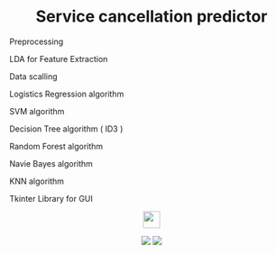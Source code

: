 <h1 align="center"> Service cancellation predictor  </h1>

Preprocessing
   
LDA for Feature Extraction 
   
Data scalling
   
Logistics Regression algorithm 
   
SVM algorithm
   
Decision Tree algorithm ( ID3 ) 
   
Random Forest algorithm 
   
Navie Bayes algorithm 
   
KNN algorithm
   
Tkinter Library for GUI 
 


<div align="center"><img src="https://github.com/NadaAlsaid/NadaAlsaid/blob/main/wave.gif" width="30px" ></div>


<p align="center">
<img src="https://github-readme-stats.vercel.app/api?username=NadaAlsaid&show_icons=true&theme=dracula">
  <img src="https://github-readme-stats.vercel.app/api/top-langs/?username=NadaAlsaid&count_private=true&theme=dracula">
 </p>

